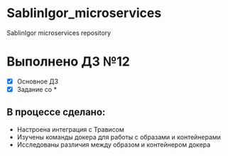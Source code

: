 # SablinIgor_microservices
SablinIgor microservices repository

# Выполнено ДЗ №12

 - [x] Основное ДЗ
 - [x] Задание со *

## В процессе сделано:
 - Настроена интеграция с Трависом
 - Изучены команды докера для работы с образами и контейнерами
 - Исследованы различия между образом и контейнером докера
